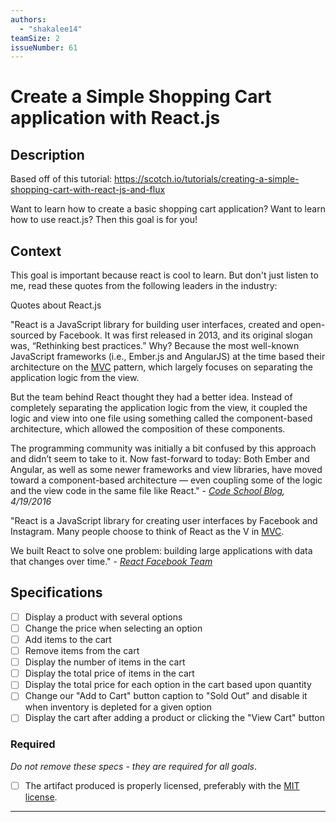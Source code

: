 ```yaml
---
authors:
  - "shakalee14"
teamSize: 2
issueNumber: 61
---
```


# Create a Simple Shopping Cart application with React.js 

## Description

Based off of this tutorial: https://scotch.io/tutorials/creating-a-simple-shopping-cart-with-react-js-and-flux

Want to learn how to create a basic shopping cart application? Want to learn how to use react.js? Then this goal is for you! 
## Context

This goal is important because react is cool to learn. But don't just listen to me, read these quotes from the following leaders in the industry:

Quotes about React.js

"React is a JavaScript library for building user interfaces, created and open-sourced by Facebook. It was first released in 2013, and its original slogan was, “Rethinking best practices.” Why? Because the most well-known JavaScript frameworks (i.e., Ember.js and AngularJS) at the time based their architecture on the [MVC](https://en.wikipedia.org/wiki/Model%E2%80%93view%E2%80%93controller) pattern, which largely focuses on separating the application logic from the view.

But the team behind React thought they had a better idea. Instead of completely separating the application logic from the view, it coupled the logic and view into one file using something called the component-based architecture, which allowed the composition of these components.

The programming community was initially a bit confused by this approach and didn’t seem to take to it. Now fast-forward to today: Both Ember and Angular, as well as some newer frameworks and view libraries, have moved toward a component-based architecture — even coupling some of the logic and the view code in the same file like React." - _[Code School Blog](https://www.codeschool.com/blog/2016/04/19/why-learn-react/), 4/19/2016_

"React is a JavaScript library for creating user interfaces by Facebook and Instagram. Many people choose to think of React as the V in [MVC](https://en.wikipedia.org/wiki/Model%E2%80%93view%E2%80%93controller).

We built React to solve one problem: building large applications with data that changes over time." 
                            - [_React Facebook Team_](https://facebook.github.io/react/docs/why-react.html)
## Specifications
- [ ] Display a product with several options
- [ ] Change the price when selecting an option
- [ ] Add items to the cart
- [ ] Remove items from the cart
- [ ] Display the number of items in the cart
- [ ] Display the total price of items in the cart
- [ ] Display the total price for each option in the cart based upon quantity
- [ ] Change our "Add to Cart" button caption to "Sold Out" and disable it when inventory is depleted for a given option
- [ ] Display the cart after adding a product or clicking the "View Cart" button
### Required

_Do not remove these specs - they are required for all goals_.
- [ ] The artifact produced is properly licensed, preferably with the [MIT license](https://opensource.org/licenses/MIT).

---





